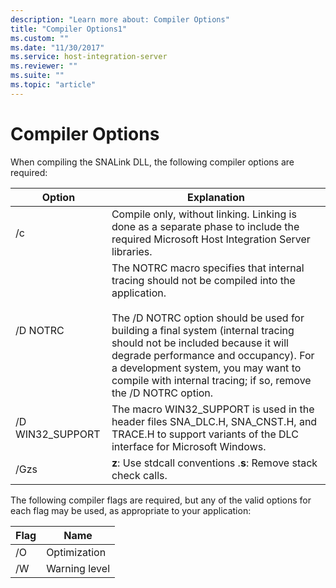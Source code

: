 ```yaml
---
description: "Learn more about: Compiler Options"
title: "Compiler Options1"
ms.custom: ""
ms.date: "11/30/2017"
ms.service: host-integration-server
ms.reviewer: ""
ms.suite: ""
ms.topic: "article"
---
```

# Compiler Options
When compiling the SNALink DLL, the following compiler options are required:  
  
|Option|Explanation|  
|------------|-----------------|  
|/c|Compile only, without linking. Linking is done as a separate phase to include the required Microsoft Host Integration Server libraries.|  
|/D NOTRC|The NOTRC macro specifies that internal tracing should not be compiled into the application.<br /><br /> The /D NOTRC option should be used for building a final system (internal tracing should not be included because it will degrade performance and occupancy). For a development system, you may want to compile with internal tracing; if so, remove the /D NOTRC option.|  
|/D WIN32_SUPPORT|The macro WIN32_SUPPORT is used in the header files SNA_DLC.H, SNA_CNST.H, and TRACE.H to support variants of the DLC interface for Microsoft Windows.|  
|/Gzs|**z**: Use stdcall conventions .**s**: Remove stack check calls.|  
  
 The following compiler flags are required, but any of the valid options for each flag may be used, as appropriate to your application:  
  
|Flag|Name|  
|-|-|  
|/O|Optimization|  
|/W|Warning level|
